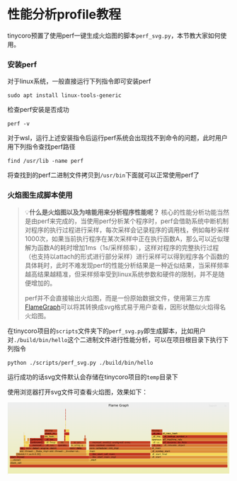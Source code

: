 # 性能分析profile教程

tinycoro预置了使用perf一键生成火焰图的脚本`perf_svg.py`，本节教大家如何使用。

### 安装perf

对于linux系统，一般直接运行下列指令即可安装perf

```shell
sudo apt install linux-tools-generic
```

检查perf安装是否成功

```shell
perf -v
```

对于wsl，运行上述安装指令后运行perf系统会出现找不到命令的问题，此时用户用下列指令查找perf路径

```shell
find /usr/lib -name perf
```

将查找到的perf二进制文件拷贝到`/usr/bin`下面就可以正常使用perf了

### 火焰图生成脚本使用

> 💡**什么是火焰图以及为啥能用来分析程序性能呢？**
> 核心的性能分析功能当然是由perf来完成的，当使用perf分析某个程序时，perf会借助系统中断机制对程序的执行过程进行采样，每次采样会记录程序的调用栈，例如每秒采样1000次，如果当前执行程序在某次采样中正在执行函数A，那么可以近似理解为函数A的耗时增加1ms（1s/采样频率），这样对程序的完整执行过程（也支持以attach的形式进行部分采样）进行采样可以得到程序各个函数的具体耗时，此时不难发现perf的性能分析结果是一种近似结果，当采样频率越高结果越精准，但采样频率受到linux系统参数和硬件的限制，并不是随便增加的。
>
> perf并不会直接输出火焰图，而是一份原始数据文件，使用第三方库[FlameGraph](https://github.com/brendangregg/FlameGraph.git)可以将其转换成svg格式易于用户查看，因形状酷似火焰得名火焰图。

在tinycoro项目的`scripts`文件夹下的`perf_svg.py`即生成脚本，比如用户对`./build/bin/hello`这个二进制文件进行性能分析，可以在项目根目录下执行下列指令

```shell
python ./scripts/perf_svg.py ./build/bin/hello
```

运行成功的话svg文件默认会存储在tinycoro项目的`temp`目录下

使用浏览器打开svg文件可查看火焰图，效果如下：

![样例火焰图](../resource/exp_perf_svg.png)
